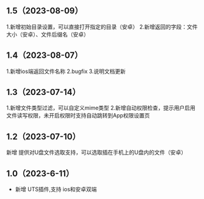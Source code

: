 ## 1.5（2023-08-09）
1.新增初始目录设置，可以直接打开指定的目录（安卓）
2.新增返回的字段：文件大小（安卓）、文件后缀名（安卓）
## 1.4（2023-08-07）
1.新增ios端返回文件名称
2.bugfix
3.说明文档更新
## 1.3（2023-07-14）
1.新增文件类型过滤，可以自定义mime类型
2.新增自动权限检查，提示用户启用文件读写权限，未开启权限时支持自动跳转到App权限设置页
## 1.2（2023-07-10）
新增 提供对U盘文件选取支持，可以选取插在手机上的U盘内的文件（安卓）
## 1.0（2023-6-11）

* 新增 UTS插件,支持 ios和安卓双端

